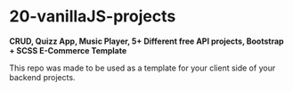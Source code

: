﻿# 20-vanillaJS-projects 
**CRUD, Quizz App, Music Player, 5+ Different free API projects, Bootstrap + SCSS E-Commerce Template**

This repo was made to be used as a template for your client side of your backend projects.
